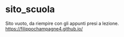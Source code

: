 # sito_scuola
Sito vuoto, da riempire con gli appunti presi a lezione.
https://filippochampagne4.github.io/